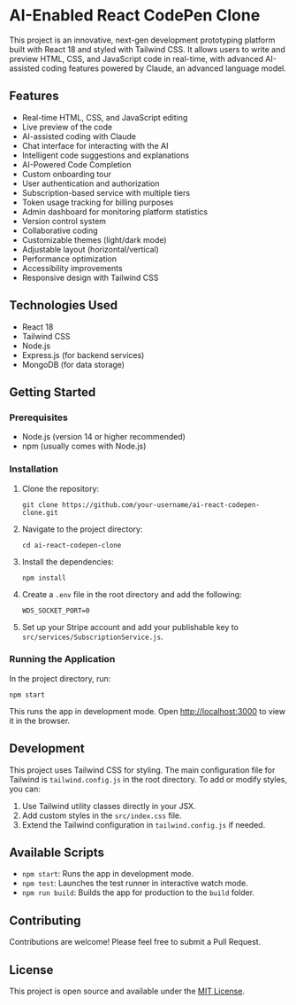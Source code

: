 # AI-Enabled React CodePen Clone

This project is an innovative, next-gen development prototyping platform built with React 18 and styled with Tailwind CSS. It allows users to write and preview HTML, CSS, and JavaScript code in real-time, with advanced AI-assisted coding features powered by Claude, an advanced language model.

## Features

- Real-time HTML, CSS, and JavaScript editing
- Live preview of the code
- AI-assisted coding with Claude
- Chat interface for interacting with the AI
- Intelligent code suggestions and explanations
- AI-Powered Code Completion
- Custom onboarding tour
- User authentication and authorization
- Subscription-based service with multiple tiers
- Token usage tracking for billing purposes
- Admin dashboard for monitoring platform statistics
- Version control system
- Collaborative coding
- Customizable themes (light/dark mode)
- Adjustable layout (horizontal/vertical)
- Performance optimization
- Accessibility improvements
- Responsive design with Tailwind CSS

## Technologies Used

- React 18
- Tailwind CSS
- Node.js
- Express.js (for backend services)
- MongoDB (for data storage)

## Getting Started

### Prerequisites

- Node.js (version 14 or higher recommended)
- npm (usually comes with Node.js)

### Installation

1. Clone the repository:
   ```
   git clone https://github.com/your-username/ai-react-codepen-clone.git
   ```

2. Navigate to the project directory:
   ```
   cd ai-react-codepen-clone
   ```

3. Install the dependencies:
   ```
   npm install
   ```

4. Create a `.env` file in the root directory and add the following:
   ```
   WDS_SOCKET_PORT=0
   ```

5. Set up your Stripe account and add your publishable key to `src/services/SubscriptionService.js`.

### Running the Application

In the project directory, run:

```
npm start
```

This runs the app in development mode. Open [http://localhost:3000](http://localhost:3000) to view it in the browser.

## Development

This project uses Tailwind CSS for styling. The main configuration file for Tailwind is `tailwind.config.js` in the root directory. To add or modify styles, you can:

1. Use Tailwind utility classes directly in your JSX.
2. Add custom styles in the `src/index.css` file.
3. Extend the Tailwind configuration in `tailwind.config.js` if needed.

## Available Scripts

- `npm start`: Runs the app in development mode.
- `npm test`: Launches the test runner in interactive watch mode.
- `npm run build`: Builds the app for production to the `build` folder.

## Contributing

Contributions are welcome! Please feel free to submit a Pull Request.

## License

This project is open source and available under the [MIT License](LICENSE).
